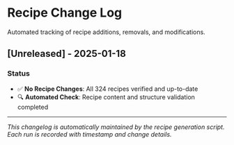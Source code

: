 # Recipe Change Log

Automated tracking of recipe additions, removals, and modifications.

## [Unreleased] - 2025-01-18

### Status
- ✅ **No Recipe Changes**: All 324 recipes verified and up-to-date
- 🔍 **Automated Check**: Recipe content and structure validation completed

---

*This changelog is automatically maintained by the recipe generation script. Each run is recorded with timestamp and change details.*